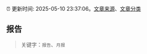 :alarm_clock: 更新时间: 2025-05-10 23:37:06。[文章来源](/README.md)、[文章分类](/TAGS.md)

## 报告


> 关键字：`报告`、`月报`




